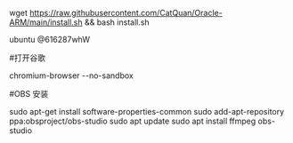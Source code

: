 wget https://raw.githubusercontent.com/CatQuan/Oracle-ARM/main/install.sh && bash install.sh

ubuntu
@616287whW

#打开谷歌

chromium-browser --no-sandbox

#OBS 安装

sudo apt-get install software-properties-common
sudo add-apt-repository ppa:obsproject/obs-studio
sudo apt update
sudo apt install ffmpeg obs-studio
